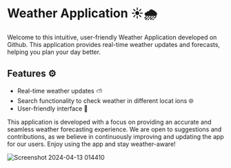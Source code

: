 # Weather Application ☀️🌧️

Welcome to this intuitive, user-friendly Weather Application developed on Github. This application provides real-time weather updates and forecasts, helping you plan your day better.

## Features ⚙️

- Real-time weather updates ⛅
- Search functionality to check weather in different locat
ions 🌐
- User-friendly interface 👥

This application is developed with a focus on providing an accurate and seamless weather forecasting experience. We are open to suggestions and contributions, as we believe in continuously improving and updating the app for our users. Enjoy using the app and stay weather-aware!

![Screenshot 2024-04-13 014410](https://github.com/AAYUSH00121/weather-app/assets/145770437/8881fba2-1d67-41b3-8597-5fb594940c8d)
